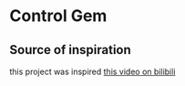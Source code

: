 # Control Gem

## Source of inspiration

this project was inspired [this video on bilibili](https://www.bilibili.com/video/BV1N34y1H7Xq)
